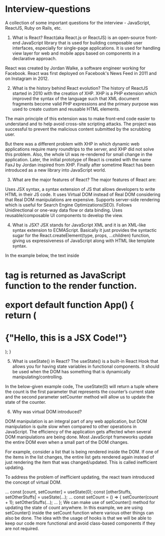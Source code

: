 # Interview-questions
A collection of some important questions for the interview - JavaScript, ReactJS, Ruby on Rails, etc.  

1. What is React?
React(aka React.js or ReactJS) is an open-source front-end JavaScript library that is used for building composable user interfaces, especially for single-page applications. It is used for handling view layer for web and mobile apps based on components in a declarative approach.

React was created by Jordan Walke, a software engineer working for Facebook. React was first deployed on Facebook's News Feed in 2011 and on Instagram in 2012.

2. What is the history behind React evolution?
The history of ReactJS started in 2010 with the creation of XHP. XHP is a PHP extension which improved the syntax of the language such that XML document fragments become valid PHP expressions and the primary purpose was used to create custom and reusable HTML elements.

The main principle of this extension was to make front-end code easier to understand and to help avoid cross-site scripting attacks. The project was successful to prevent the malicious content submitted by the scrubbing user.

But there was a different problem with XHP in which dynamic web applications require many roundtrips to the server, and XHP did not solve this problem. Also, the whole UI was re-rendered for small change in the application. Later, the initial prototype of React is created with the name FaxJ by Jordan inspired from XHP. Finally after sometime React has been introduced as a new library into JavaScript world.

3. What are the major features of React?
The major features of React are:

Uses JSX syntax, a syntax extension of JS that allows developers to write HTML in their JS code.
It uses Virtual DOM instead of Real DOM considering that Real DOM manipulations are expensive.
Supports server-side rendering which is useful for Search Engine Optimizations(SEO).
Follows Unidirectional or one-way data flow or data binding.
Uses reusable/composable UI components to develop the view.

4. What is JSX?
JSX stands for JavaScript XML and it is an XML-like syntax extension to ECMAScript. Basically it just provides the syntactic sugar for the React.createElement(type, props, ...children) function, giving us expressiveness of JavaScript along with HTML like template syntax.

In the example below, the text inside <h1> tag is returned as JavaScript function to the render function.

export default function App() {
  return (
      <h1 className="greeting">{"Hello, this is a JSX Code!"}</h1>
  );
}

5. What is useState() in React?
The useState() is a built-in React Hook that allows you for having state variables in functional components. It should be used when the DOM has something that is dynamically manipulating/controlling.

In the below-given example code, The useState(0) will return a tuple where the count is the first parameter that represents the counter’s current state and the second parameter setCounter method will allow us to update the state of the counter.

6. Why was virtual DOM introduced? 

DOM manipulation is an integral part of any web application, but DOM manipulation is quite slow when compared to other operations in JavaScript. The efficiency of the application gets affected when several DOM manipulations are being done. Most JavaScript frameworks update the entire DOM even when a small part of the DOM changes.

For example, consider a list that is being rendered inside the DOM. If one of the items in the list changes, the entire list gets rendered again instead of just rendering the item that was changed/updated. This is called inefficient updating.

To address the problem of inefficient updating, the react team introduced the concept of virtual DOM.

...
const [count, setCounter] = useState(0);
const [otherStuffs, setOtherStuffs] = useState(...);
...
const setCount = () => {
   setCounter(count + 1);
   setOtherStuffs(...);
   ...
};
We can make use of setCounter() method for updating the state of count anywhere. In this example, we are using setCounter() inside the setCount function where various other things can also be done. The idea with the usage of hooks is that we will be able to keep our code more functional and avoid class-based components if they are not required.